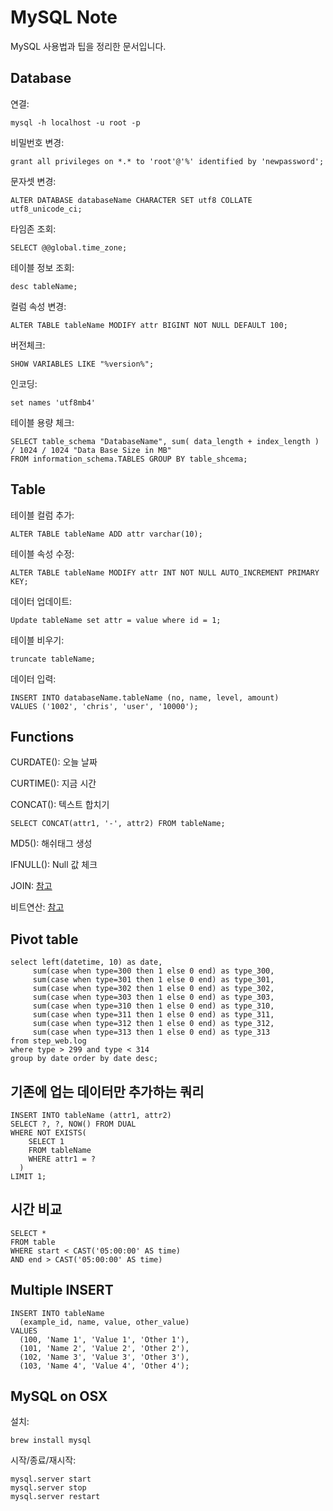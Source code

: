 MySQL Note
==========
MySQL 사용법과 팁을 정리한 문서입니다.


## Database

연결:

```
mysql -h localhost -u root -p
```

비밀번호 변경:

```
grant all privileges on *.* to 'root'@'%' identified by 'newpassword';
```

문자셋 변경:

```
ALTER DATABASE databaseName CHARACTER SET utf8 COLLATE utf8_unicode_ci;
```

타임존 조회:

```
SELECT @@global.time_zone;
```

테이블 정보 조회:

```
desc tableName;
```

컬럼 속성 변경:

```
ALTER TABLE tableName MODIFY attr BIGINT NOT NULL DEFAULT 100;
```

버전체크:

```
SHOW VARIABLES LIKE "%version%";
```

인코딩:

```
set names 'utf8mb4'
```

테이블 용량 체크:

```
SELECT table_schema "DatabaseName", sum( data_length + index_length ) / 1024 / 1024 "Data Base Size in MB"
FROM information_schema.TABLES GROUP BY table_shcema;
```

## Table

테이블 컬럼 추가:

```
ALTER TABLE tableName ADD attr varchar(10);
```

테이블 속성 수정:

```
ALTER TABLE tableName MODIFY attr INT NOT NULL AUTO_INCREMENT PRIMARY KEY;
```

데이터 업데이트:

```
Update tableName set attr = value where id = 1;
```

테이블 비우기:

```
truncate tableName;
```

데이터 입력:

```
INSERT INTO databaseName.tableName (no, name, level, amount)
VALUES ('1002', 'chris', 'user', '10000');
```

## Functions

CURDATE():  오늘 날짜

CURTIME(): 지금 시간

CONCAT(): 텍스트 합치기

```
SELECT CONCAT(attr1, '-', attr2) FROM tableName;
```

MD5(): 해쉬태그 생성

IFNULL(): Null 값 체크

JOIN: [참고](http://stackoverflow.com/questions/17542431/less-number-of-records-for-left-join-vs-inner-join)

비트연산: [참고](http://www.phpschool.com/gnuboard4/bbs/board.php?bo_table=tipntech&wr_id=77064)



## Pivot table

```
select left(datetime, 10) as date,
     sum(case when type=300 then 1 else 0 end) as type_300,
     sum(case when type=301 then 1 else 0 end) as type_301,
     sum(case when type=302 then 1 else 0 end) as type_302,
     sum(case when type=303 then 1 else 0 end) as type_303,
     sum(case when type=310 then 1 else 0 end) as type_310,
     sum(case when type=311 then 1 else 0 end) as type_311,
     sum(case when type=312 then 1 else 0 end) as type_312,
     sum(case when type=313 then 1 else 0 end) as type_313
from step_web.log
where type > 299 and type < 314
group by date order by date desc;
```

## 기존에 업는 데이터만 추가하는 쿼리

```
INSERT INTO tableName (attr1, attr2)
SELECT ?, ?, NOW() FROM DUAL
WHERE NOT EXISTS(
    SELECT 1
    FROM tableName
    WHERE attr1 = ?
  )
LIMIT 1;
```

## 시간 비교

```
SELECT *
FROM table
WHERE start < CAST('05:00:00' AS time)
AND end > CAST('05:00:00' AS time)
```

## Multiple INSERT

```mysql
INSERT INTO tableName
  (example_id, name, value, other_value)
VALUES
  (100, 'Name 1', 'Value 1', 'Other 1'),
  (101, 'Name 2', 'Value 2', 'Other 2'),
  (102, 'Name 3', 'Value 3', 'Other 3'),
  (103, 'Name 4', 'Value 4', 'Other 4');
```


## MySQL on OSX

설치:

```
brew install mysql
```

시작/종료/재시작:

```
mysql.server start
mysql.server stop
mysql.server restart
```
